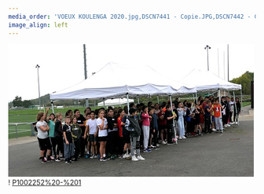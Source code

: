 ```yaml
---
media_order: 'VOEUX KOULENGA 2020.jpg,DSCN7441 - Copie.JPG,DSCN7442 - Copie.JPG,DSCN7443 - Copie.JPG,DSCN7440 - Copie.JPG,COURSE PAINLEVE.jpg,Voix de l''ain 31.01.2020.jpg,DSCN7159 - Copie.JPG,2020.07  Inondation 1.JPG,2020.07 Inondation 2.JPG,CM2 2.jpg,VOEUX MAIL.jpg,PHOTO-2021-01-07-11-29-49.jpg,PHOTO-2021-01-07-11-31-27.jpg,PHOTO-2021-01-07-11-31-53.jpg,PHOTO-2021-02-13-10-25-48.jpg,PHOTO-2021-02-13-10-34-28.1jpg.jpg,Chèque cross St Jo 2020.png,Affichette.jpg,IMG_20210704_081937.jpg,IMG_20210704_085726.jpg,IMG_20210704_093700.jpg,Carte Burkina terrorisme 11.2021.jpg,VOEUX MAIL 2022.jpg,Salades  1 .jpg,IMG-20220129-WA0002.jpg,Affichette Scan.jpg,DSCN0027.JPG,DSCN0030.JPG,IMG_0569.JPG,IMG_05721001.jpg,Bintou et Saabane 08.2022.JPG'
image_align: left
---
```


![P1002206%20-%201](P1002206%20-%201.JPG "P1002206%20-%201")!  [P1002252%20-%201](P1002252%20-%201.JPG "P1002252%20-%201")

